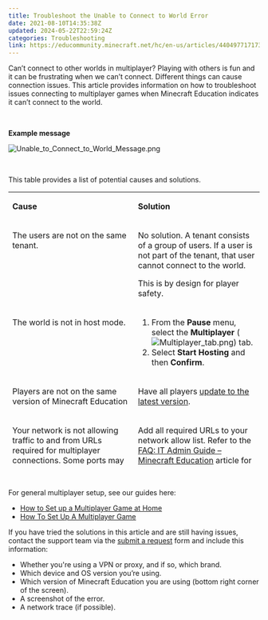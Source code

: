 ```yaml
---
title: Troubleshoot the Unable to Connect to World Error
date: 2021-08-10T14:35:38Z
updated: 2024-05-22T22:59:24Z
categories: Troubleshooting
link: https://educommunity.minecraft.net/hc/en-us/articles/4404977171732-Troubleshoot-the-Unable-to-Connect-to-World-Error
---
```


Can’t connect to other worlds in multiplayer? Playing with others is fun and it can be frustrating when we can’t connect. Different things can cause connection issues. This article provides information on how to troubleshoot issues connecting to multiplayer games when Minecraft Education indicates it can’t connect to the world.

 

**Example message**

![Unable_to_Connect_to_World_Message.png](https://educommunity.minecraft.net/hc/article_attachments/4404977166612)

 

This table provides a list of potential causes and solutions.   

<table style="height: 546px;" data-border="1px" data-cellpadding="5px">
<colgroup>
<col style="width: 50%" />
<col style="width: 50%" />
</colgroup>
<tbody>
<tr style="height: 22px;">
<td style="vertical-align: top; height: 22px; width: 312px"><p><strong>Cause</strong></p></td>
<td style="vertical-align: top; height: 22px; width: 312px"><p><strong>Solution</strong></p></td>
</tr>
<tr style="height: 96px;">
<td style="vertical-align: top; height: 96px; width: 312px"><p>The users are not on the same tenant.</p></td>
<td style="vertical-align: top; height: 96px; width: 312px"><p>No solution. A tenant consists of a group of users. If a user is not part of the tenant, that user cannot connect to the world.</p>
<p>This is by design for player safety.</p></td>
</tr>
<tr style="height: 99px;">
<td style="vertical-align: top; height: 99px; width: 312px"><p>The world is not in host mode.</p></td>
<td style="vertical-align: top; height: 99px; width: 312px"><ol>
<li>From the <strong>Pause</strong> menu, select the <strong>Multiplayer</strong> (<img src="https://educommunity.minecraft.net/hc/article_attachments/4404970486036" alt="Multiplayer_tab.png" />) tab.</li>
<li>Select <strong>Start Hosting</strong> and then <strong>Confirm</strong>.</li>
</ol></td>
</tr>
<tr style="height: 44px;">
<td style="vertical-align: top; height: 44px; width: 312px"><p>Players are not on the same version of Minecraft Education</p></td>
<td style="vertical-align: top; height: 44px; width: 312px"><p>Have all players <a href="https://aka.ms/MEEUpdateFAQ">update to the latest version</a>.</p></td>
</tr>
<tr style="height: 89px;">
<td style="vertical-align: top; height: 89px; width: 312px"><p>Your network is not allowing traffic to and from URLs required for multiplayer connections. Some ports may need to be opened as well.</p></td>
<td style="vertical-align: top; height: 89px; width: 312px"><p>Add all required URLs to your network allow list. Refer to the <a href="../Administration-and-License-Management/FAQ-IT-Admin-Guide.md">FAQ: IT Admin Guide – Minecraft Education</a> article for a list of all the required URLs and ports.</p></td>
</tr>
</tbody>
</table>

 

For general multiplayer setup, see our guides here:

- [How to Set up a Multiplayer Game at Home](https://aka.ms/MEEMultiplayerAtHome)
- [How To Set Up A Multiplayer Game](https://aka.ms/MEEMultiplayer)

If you have tried the solutions in this article and are still having issues, contact the support team via the [submit a request](https://aka.ms/MEE_New_Request) form and include this information:

- Whether you're using a VPN or proxy, and if so, which brand.
- Which device and OS version you’re using.
- Which version of Minecraft Education you are using (bottom right corner of the screen).
- A screenshot of the error.
- A network trace (if possible).
